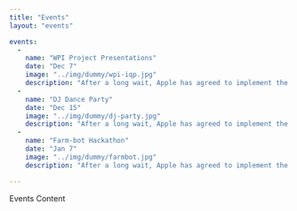 ```yaml
---
title: "Events"
layout: "events"

events:
  -
    name: "WPI Project Presentations"
    date: "Dec 7"
    image: "../img/dummy/wpi-iqp.jpg"
    description: "After a long wait, Apple has agreed to implement the features of the DaAaB app into Apple Maps. With the support of the Venice transportation system and the Venetian government, the integration into Apple Maps will be available in the next two weeks."
  -
    name: "DJ Dance Party"
    date: "Dec 15"
    image: "../img/dummy/dj-party.jpg"
    description: "After a long wait, Apple has agreed to implement the features of the DaAaB app into Apple Maps. With the support of the Venice transportation system and the Venetian government, the integration into Apple Maps will be available in the next two weeks."
  -
    name: "Farm-bot Hackathon"
    date: "Jan 7"
    image: "../img/dummy/farmbot.jpg"
    description: "After a long wait, Apple has agreed to implement the features of the DaAaB app into Apple Maps. With the support of the Venice transportation system and the Venetian government, the integration into Apple Maps will be available in the next two weeks."

---
```

Events Content
